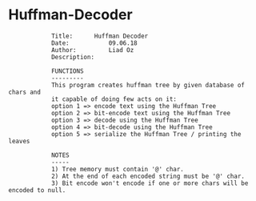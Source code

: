# Huffman-Decoder


                Title:		Huffman Decoder
                Date:		    09.06.18 
                Author:		    Liad Oz
                Description:
                
                FUNCTIONS
                ---------
                This program creates huffman tree by given database of chars and
                it capable of doing few acts on it:
                option 1 => encode text using the Huffman Tree
                option 2 => bit-encode text using the Huffman Tree
                option 3 => decode using the Huffman Tree
                option 4 => bit-decode using the Huffman Tree
                option 5 => serialize the Huffman Tree / printing the leaves

                NOTES
                -----
                1) Tree memory must contain '@' char.
                2) At the end of each encoded string must be '@' char.
                3) Bit encode won't encode if one or more chars will be encoded to null.
